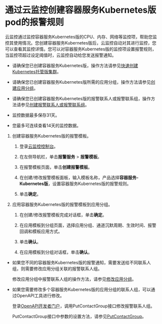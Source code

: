 # 通过云监控创建容器服务Kubernetes版pod的报警规则

云监控通过监控容器服务Kubernetes版的CPU、内存、网络等监控项，帮助您监控其使用情况。您创建容器服务Kubernetes版后，云监控自动对其进行监控，您可以查看其监控详情。您可以对容器服务Kubernetes版的监控项设置报警规则，当监控项超过设定阈值时，云监控自动给您发送报警通知。

-   请确保您已创建容器服务Kubernetes版，操作方法请参见[快速创建Kubernetes托管版集群](/intl.zh-CN/快速入门/基础入门/快速创建Kubernetes托管版集群.md)。
-   请确保您已创建容器服务Kubernetes版所需的应用分组，操作方法请参见[创建应用分组](/intl.zh-CN/应用分组/创建应用分组.md)。
-   请确保您已创建容器服务Kubernetes版的报警联系人或报警联系组，操作方法请参见[创建报警联系人或报警联系组](/intl.zh-CN/报警服务/报警联系人/创建报警联系人或报警联系组.md)。

-   监控数据最多保存31天。
-   您最多可连续查看14天的监控数据。

1.  创建容器服务Kubernetes版的报警模板。

    1.  登录[云监控控制台](https://cms-intl.console.aliyun.com)。

    2.  在左侧导航栏，单击**报警服务** \> **报警模板**。

    3.  在报警模板页面，单击**创建报警模板**。

    4.  在创建/修改报警模板面板，输入模板名称，产品选择**容器服务-Kubernetes版**，设置容器服务Kubernetes版的报警规则。

    5.  单击**确定**。

2.  应用容器服务Kubernetes版的报警模板到应用分组。

    1.  在创建/修改报警模板完成对话框，单击**确定**。

    2.  在应用模板到分组页面，选择应用分组、通道沉默周期、生效时间、报警回调和模板应用方式。

    3.  单击**确认**。

    4.  在应用模板到分组对话框，单击**确认**。


-   如果您不同的容器服务Kubernetes版的报警通知，需要发送给不同联系人组，则需要修改应用分组关联的报警联系人组。

    修改应用分组中报警联系人组的操作方法，请参见[修改应用分组](/intl.zh-CN/应用分组/修改应用分组.md)。

-   如果您需要修改多个容器服务Kubernetes版的应用分组的联系人组，可以通过OpenAPI工具进行修改。

    登录[OpenAPI开发者门户](https://next.api.aliyun.com/api/Cms/2019-01-01)，调用PutContactGroup接口修改报警联系人组。

    PutContactGroup接口中参数的设置方法，请参见[PutContactGroup](/intl.zh-CN/API参考/报警服务/报警联系人/PutContactGroup.md)。


